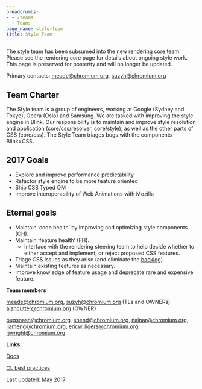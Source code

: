 ```yaml
---
breadcrumbs:
- - /teams
  - Teams
page_name: style-team
title: Style Team
---
```


The style team has been subsumed into the new [rendering
core](//chromium.org/teams/rendering) team. Please see the rendering core page
for details about ongoing style work.
This page is preserved for posterity and will no longer be updated.

Primary contacts: meade@chromium.org, suzyh@chromium.org

## Team Charter

The Style team is a group of engineers, working at Google (Sydney and Tokyo),
Opera (Oslo) and Samsung. We are tasked with improving the style engine in
Blink. Our responsibility is to maintain and improve style resolution and
application (core/css/resolver, core/style), as well as the other parts of CSS
(core/css).
The Style Team triages bugs with the components Blink&gt;CSS.

## 2017 Goals

*   Explore and improve performance predictability
*   Refactor style engine to be more feature oriented
*   Ship CSS Typed OM
*   Improve interoperability of Web Animations with Mozilla

## Eternal goals

*   Maintain ‘code health’ by improving and optimizing style components
            (CH).
*   Maintain ‘feature health’ (FH).
    *   Interface with the rendering steering team to help decide
                whether to either accept and implement, or reject proposed CSS
                features.
*   Triage CSS issues as they arise (and eliminate the
            [backlog](https://code.google.com/p/chromium/issues/list)).
*   Maintain existing features as necessary.
*   Improve knowledge of feature usage and deprecate rare and expensive
            feature.

**Team members**

meade@chromium.org, suzyh@chromium.org (TLs and OWNERs)
alancutter@chromium.org (OWNER)

bugsnash@chromium.org, shend@chromium.org, nainar@chromium.org,
jiameng@chromium.org, ericwilligers@chromium.org, rjwright@chromium.org

**Links**

[Docs](http://blink.style/docs)

[CL best
practices](https://docs.google.com/document/d/1Zk3y699NTmH96qEDvofiUHbTckHJbkT8t3vY6ker3z0/edit)

Last updated: May 2017